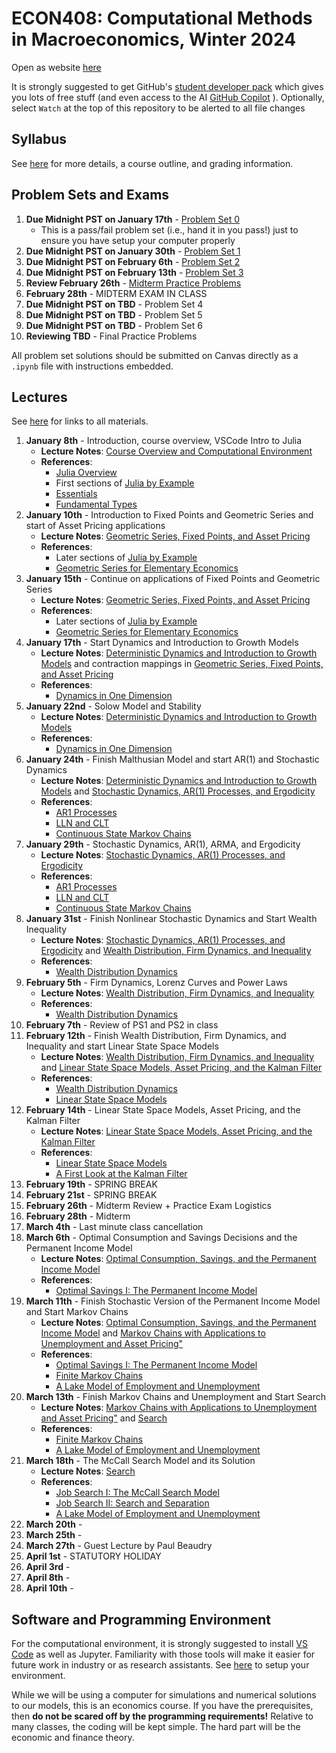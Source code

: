 # ECON408: Computational Methods in Macroeconomics, Winter 2024
Open as website [here](https://jlperla.github.io/ECON408/)

It is strongly suggested to get GitHub's [student developer pack](https://education.github.com/pack) which gives you lots of free stuff (and even access to the AI [GitHub Copilot](https://docs.github.com/en/copilot/quickstart) ). Optionally, select `Watch` at the top of this repository to be alerted to all file changes

## Syllabus
See [here](syllabus.md) for more details, a course outline, and grading information.

## Problem Sets and Exams

1. **Due Midnight PST on January 17th** - [Problem Set 0](/problem_sets/problem_set_0.ipynb)
   - This is a pass/fail problem set (i.e., hand it in you pass!) just to ensure you have setup your computer properly 
2. **Due Midnight PST on January 30th** - [Problem Set 1](/problem_sets/problem_set_1.ipynb)
3. **Due Midnight PST on February 6th** - [Problem Set 2](/problem_sets/problem_set_2.ipynb)
4. **Due Midnight PST on February 13th** - [Problem Set 3](/problem_sets/problem_set_3.ipynb)
5. **Review February 26th** - [Midterm Practice Problems](/problem_sets/midterm_practice_problems.ipynb)
6. **February 28th** - MIDTERM EXAM IN CLASS
7. **Due Midnight PST on TBD** -  Problem Set 4 <!-- [Problem Set 4](/problem_sets/problem_set_4.ipynb) -->
8. **Due Midnight PST on TBD** -  Problem Set 5 <!-- [Problem Set 5](/problem_sets/problem_set_5.ipynb) -->
9.  **Due Midnight PST on TBD** -  Problem Set 6 <!-- [Problem Set 6](/problem_sets/problem_set_6.ipynb) -->
10. **Reviewing TBD** - Final Practice Problems <!-- [Final Practice Problems](/problem_sets/final_practice_problems.ipynb) -->

All problem set solutions should be submitted on Canvas directly as a `.ipynb` file with instructions embedded.


## Lectures
See [here](https://jlperla.github.io/ECON408/index.html) for links to all materials.

1. **January 8th** - Introduction, course overview, VSCode Intro to Julia
   - **Lecture Notes**: [Course Overview and Computational Environment](https://jlperla.github.io/ECON408/lectures/intro.html)
   - **References**:
     -  [Julia Overview](https://julia.quantecon.org/getting_started_julia/getting_started.html)
     -  First sections of [Julia by Example](https://julia.quantecon.org/getting_started_julia/julia_by_example.html)
     -  [Essentials](https://julia.quantecon.org/julia_essentials.html)
     -  [Fundamental Types](https://julia.quantecon.org/getting_started_julia/fundamental_types.html)
2. **January 10th** - Introduction to Fixed Points and Geometric Series and start of Asset Pricing applications
   - **Lecture Notes**: [Geometric Series, Fixed Points, and Asset Pricing](https://jlperla.github.io/ECON408/lectures/geometric_series_fixed_points.html)
   - **References**:
     -  Later sections of [Julia by Example](https://julia.quantecon.org/getting_started_julia/julia_by_example.html)
     -  [Geometric Series for Elementary Economics](https://julia.quantecon.org/tools_and_techniques/geom_series.html)     
3. **January 15th** - Continue on applications of Fixed Points and Geometric Series
   - **Lecture Notes**: [Geometric Series, Fixed Points, and Asset Pricing](https://jlperla.github.io/ECON408/lectures/geometric_series_fixed_points.html)
   - **References**:
     -  Later sections of [Julia by Example](https://julia.quantecon.org/getting_started_julia/julia_by_example.html)
     -  [Geometric Series for Elementary Economics](https://julia.quantecon.org/tools_and_techniques/geom_series.html)
4. **January 17th** - Start Dynamics and Introduction to Growth Models
   - **Lecture Notes**: [Deterministic Dynamics and Introduction to Growth Models](https://jlperla.github.io/ECON408/lectures/deterministic_dynamics.html) and contraction mappings in [Geometric Series, Fixed Points, and Asset Pricing](https://jlperla.github.io/ECON408/lectures/geometric_series_fixed_points.html)
   - **References**:
     -  [Dynamics in One Dimension](https://julia.quantecon.org/introduction_dynamics/scalar_dynam.html)
5. **January 22nd** - Solow Model and Stability
   - **Lecture Notes**: [Deterministic Dynamics and Introduction to Growth Models](https://jlperla.github.io/ECON408/lectures/deterministic_dynamics.html)
   - **References**:
     -  [Dynamics in One Dimension](https://julia.quantecon.org/introduction_dynamics/scalar_dynam.html)
6. **January 24th** - Finish Malthusian Model and start AR(1) and Stochastic Dynamics
   - **Lecture Notes**:  [Deterministic Dynamics and Introduction to Growth Models](https://jlperla.github.io/ECON408/lectures/deterministic_dynamics.html) and  [Stochastic Dynamics, AR(1) Processes, and Ergodicity](https://jlperla.github.io/ECON408/lectures/stochastic_dynamics.html)
   - **References**:
     - [AR1 Processes](https://julia.quantecon.org/introduction_dynamics/ar1_processes.html)
     - [LLN and CLT](https://julia.quantecon.org/tools_and_techniques/lln_clt.html)
     - [Continuous State Markov Chains](https://julia.quantecon.org/tools_and_techniques/stationary_densities.html)
7. **January 29th** - Stochastic Dynamics, AR(1), ARMA, and Ergodicity
   - **Lecture Notes**:  [Stochastic Dynamics, AR(1) Processes, and Ergodicity](https://jlperla.github.io/ECON408/lectures/stochastic_dynamics.html)
   - **References**:
     - [AR1 Processes](https://julia.quantecon.org/introduction_dynamics/ar1_processes.html)
     - [LLN and CLT](https://julia.quantecon.org/tools_and_techniques/lln_clt.html)
     - [Continuous State Markov Chains](https://julia.quantecon.org/tools_and_techniques/stationary_densities.html)
8. **January 31st** - Finish Nonlinear Stochastic Dynamics and Start Wealth Inequality
   - **Lecture Notes**:  [Stochastic Dynamics, AR(1) Processes, and Ergodicity](https://jlperla.github.io/ECON408/lectures/stochastic_dynamics.html) and  [Wealth Distribution, Firm Dynamics, and Inequality](https://jlperla.github.io/ECON408/lectures/wealth_distribution_firm_dynamics.html)
   - **References**:
     -  [Wealth Distribution Dynamics](https://julia.quantecon.org/introduction_dynamics/wealth_dynamics.html)
9. **February 5th** - Firm Dynamics, Lorenz Curves and Power Laws
   - **Lecture Notes**:  [Wealth Distribution, Firm Dynamics, and Inequality](https://jlperla.github.io/ECON408/lectures/wealth_distribution_firm_dynamics.html)
   - **References**:
     -  [Wealth Distribution Dynamics](https://julia.quantecon.org/introduction_dynamics/wealth_dynamics.html)
10. **February 7th** - Review of PS1 and PS2 in class
11. **February 12th** - Finish Wealth Distribution, Firm Dynamics, and Inequality and start Linear State Space Models
    - **Lecture Notes**:  [Wealth Distribution, Firm Dynamics, and Inequality](https://jlperla.github.io/ECON408/lectures/wealth_distribution_firm_dynamics.html) and [Linear State Space Models, Asset Pricing, and the Kalman Filter](https://jlperla.github.io/ECON408/lectures/linear_state_space_models.html)
    - **References**:
      - [Wealth Distribution Dynamics](https://julia.quantecon.org/introduction_dynamics/wealth_dynamics.html)
      - [Linear State Space Models](https://julia.quantecon.org/introduction_dynamics/linear_models.html#the-linear-state-space-model)
12. **February 14th** - Linear State Space Models, Asset Pricing, and the Kalman Filter
    - **Lecture Notes**: [Linear State Space Models, Asset Pricing, and the Kalman Filter](https://jlperla.github.io/ECON408/lectures/linear_state_space_models.html)
    - **References**:
      - [Linear State Space Models](https://julia.quantecon.org/introduction_dynamics/linear_models.html#the-linear-state-space-model)
      - [A First Look at the Kalman Filter](https://julia.quantecon.org/introduction_dynamics/kalman.html)
13. **February 19th** - SPRING BREAK
14. **February 21st** - SPRING BREAK
15. **February 26th** - Midterm Review + Practice Exam Logistics
16. **February 28th** - Midterm
17. **March 4th** - Last minute class cancellation
18. **March 6th** - Optimal Consumption and Savings Decisions and the Permanent Income Model
    - **Lecture Notes**: [Optimal Consumption, Savings, and the Permanent Income Model](https://jlperla.github.io/ECON408/lectures/permanent_income.html)
    - **References**:
      - [Optimal Savings I: The Permanent Income Model](https://julia.quantecon.org/dynamic_programming/perm_income.html)
19. **March 11th** - Finish Stochastic Version of the Permanent Income Model and Start Markov Chains
    - **Lecture Notes**: [Optimal Consumption, Savings, and the Permanent Income Model](https://jlperla.github.io/ECON408/lectures/permanent_income.html) and [Markov Chains with Applications to Unemployment and Asset Pricing"](https://jlperla.github.io/ECON408/lectures/markov_chains_applications.html)
    - **References**:
      - [Optimal Savings I: The Permanent Income Model](https://julia.quantecon.org/dynamic_programming/perm_income.html)
      - [Finite Markov Chains](https://julia.quantecon.org/introduction_dynamics/finite_markov.html)
      - [A Lake Model of Employment and Unemployment](https://julia.quantecon.org/multi_agent_models/lake_model.html)
20. **March 13th** - Finish Markov Chains and Unemployment and Start Search
    - **Lecture Notes**: [Markov Chains with Applications to Unemployment and Asset Pricing"](https://jlperla.github.io/ECON408/lectures/markov_chains_applications.html) and [Search](https://jlperla.github.io/ECON408/lectures/search.html)
    - **References**:
      - [Finite Markov Chains](https://julia.quantecon.org/introduction_dynamics/finite_markov.html)
      - [A Lake Model of Employment and Unemployment](https://julia.quantecon.org/multi_agent_models/lake_model.html)
21. **March 18th** - The McCall Search Model and its Solution
    - **Lecture Notes**: [Search](https://jlperla.github.io/ECON408/lectures/search.html)
    - **References**:
      - [Job Search I: The McCall Search Model](https://julia.quantecon.org/dynamic_programming/mccall_model.html)
      - [Job Search II: Search and Separation](https://julia.quantecon.org/dynamic_programming/mccall_model_with_separation.html)
      - [A Lake Model of Employment and Unemployment](https://julia.quantecon.org/multi_agent_models/lake_model.html)
22. **March 20th** - 
23. **March 25th** - 
24. **March 27th** - Guest Lecture by Paul Beaudry
25. **April 1st** - STATUTORY HOLIDAY
26. **April 3rd** - 
27. **April 8th** - 
28. **April 10th** - 


## Software and Programming Environment
For the computational environment, it is strongly suggested to install [VS Code](https://code.visualstudio.com/) as well as Jupyter.  Familiarity with those tools will make it easier for future work in industry or as research assistants.  See [here](https://julia.quantecon.org/getting_started_julia/getting_started.html) to setup your environment.

While we will be using a computer for simulations and numerical solutions to our models, this is an economics course.  If you have the prerequisites, then **do not be scared off by the programming requirements!**  Relative to many classes, the coding will be kept simple.  The hard part will be the economic and finance theory.